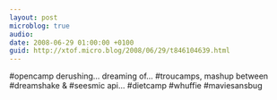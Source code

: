 ```yaml
---
layout: post
microblog: true
audio: 
date: 2008-06-29 01:00:00 +0100
guid: http://xtof.micro.blog/2008/06/29/t846104639.html
---
```

#opencamp derushing... dreaming of... #troucamps,  mashup between #dreamshake &amp; #seesmic api... #dietcamp #whuffie #maviesansbug
